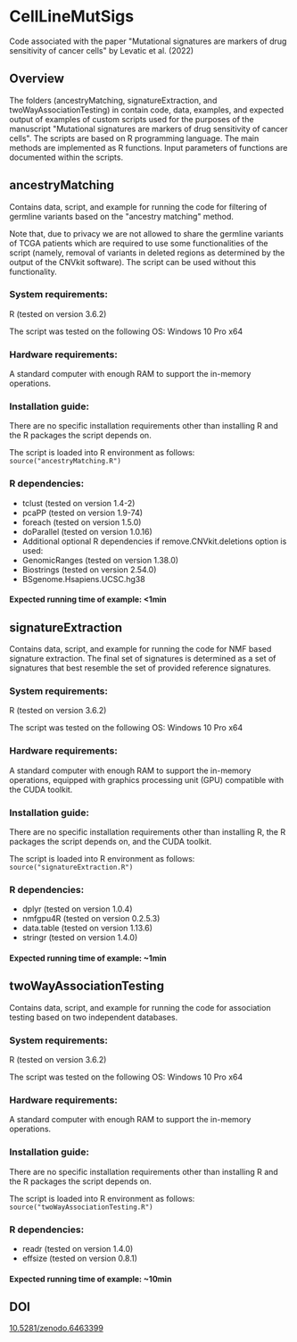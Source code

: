 # CellLineMutSigs
Code associated with the paper "Mutational signatures are markers of drug sensitivity of cancer cells" by Levatic et al. (2022)

## Overview

The folders (ancestryMatching, signatureExtraction, and twoWayAssociationTesting) in contain code, data, examples, and expected output of examples of custom scripts used for the purposes of the manuscript "Mutational signatures are markers of drug sensitivity of cancer cells". The scripts are based on R programming language. The main methods are implemented as R functions. Input parameters of functions are documented within the scripts.

## ancestryMatching

Contains data, script, and example for running the code for filtering of germline variants based on the "ancestry matching" method. 

Note that, due to privacy we are not allowed to share the germline variants of TCGA patients which are required to use some functionalities of the script (namely, removal of variants in deleted regions as determined by the output of the CNVkit software). The script can be used without this functionality.

### System requirements:

R (tested on version 3.6.2)

The script was tested on the following OS: Windows 10 Pro x64

### Hardware requirements:

A standard computer with enough RAM to support the in-memory operations.

### Installation guide:

There are no specific installation requirements other than installing R and the R packages the script depends on.

The script is loaded into R environment as follows: ```source("ancestryMatching.R")```

### R dependencies:

* tclust (tested on version 1.4-2)
* pcaPP (tested on version 1.9-74)
* foreach (tested on version 1.5.0)
* doParallel (tested on version 1.0.16)
* Additional optional R dependencies if remove.CNVkit.deletions option is used:
* GenomicRanges (tested on version 1.38.0)
* Biostrings (tested on version 2.54.0)
* BSgenome.Hsapiens.UCSC.hg38

#### Expected running time of example: <1min


## signatureExtraction

Contains data, script, and example for running the code for NMF based signature extraction. The final set of signatures is determined as a set of signatures that best resemble the set of provided reference signatures.

### System requirements:

R (tested on version 3.6.2)

The script was tested on the following OS: Windows 10 Pro x64

### Hardware requirements:

A standard computer with enough RAM to support the in-memory operations, equipped with graphics processing unit (GPU) compatible with the CUDA toolkit.

### Installation guide:

There are no specific installation requirements other than installing R, the R packages the script depends on, and the CUDA toolkit.

The script is loaded into R environment as follows:
```source("signatureExtraction.R")```

### R dependencies:
* dplyr (tested on version 1.0.4)
* nmfgpu4R (tested on version 0.2.5.3)
* data.table (tested on version 1.13.6)
* stringr (tested on version 1.4.0)

#### Expected running time of example: ~1min

## twoWayAssociationTesting

Contains data, script, and example for running the code for association testing based
on two independent databases.

### System requirements:

R (tested on version 3.6.2)

The script was tested on the following OS: Windows 10 Pro x64

### Hardware requirements:

A standard computer with enough RAM to support the in-memory operations.

### Installation guide:

There are no specific installation requirements other than installing R and the R
packages the script depends on.

The script is loaded into R environment as follows:
```source("twoWayAssociationTesting.R")```

### R dependencies:
* readr (tested on version 1.4.0)
* effsize (tested on version 0.8.1)

#### Expected running time of example: ~10min

## DOI

[10.5281/zenodo.6463399](https://doi.org/10.5281/zenodo.6463399)

